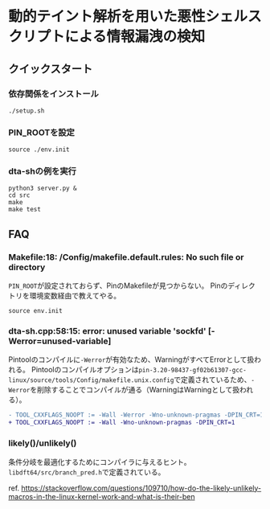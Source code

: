 # 動的テイント解析を用いた悪性シェルスクリプトによる情報漏洩の検知

## クイックスタート
### 依存関係をインストール
`./setup.sh`

### PIN_ROOTを設定
`source ./env.init`

### dta-shの例を実行
```
python3 server.py &
cd src
make
make test
```

## FAQ
### Makefile:18: /Config/makefile.default.rules: No such file or directory
`PIN_ROOT`が設定されておらず、PinのMakefileが見つからない。
Pinのディレクトリを環境変数経由で教えてやる。

`source env.init`

### dta-sh.cpp:58:15: error: unused variable 'sockfd' [-Werror=unused-variable]
Pintoolのコンパイルに`-Werror`が有効なため、WarningがすべてErrorとして扱われる。
Pintoolのコンパイルオプションは`pin-3.20-98437-gf02b61307-gcc-linux/source/tools/Config/makefile.unix.config`で定義されているため、`-Werror`を削除することでコンパイルが通る（WarningはWarningとして扱われる）。

```diff
- TOOL_CXXFLAGS_NOOPT := -Wall -Werror -Wno-unknown-pragmas -DPIN_CRT=1
+ TOOL_CXXFLAGS_NOOPT := -Wall -Wno-unknown-pragmas -DPIN_CRT=1
```

### likely()/unlikely()
条件分岐を最適化するためにコンパイラに与えるヒント。
`libdft64/src/branch_pred.h`で定義されている。

ref. https://stackoverflow.com/questions/109710/how-do-the-likely-unlikely-macros-in-the-linux-kernel-work-and-what-is-their-ben
